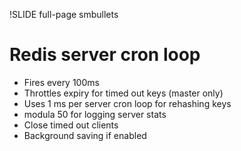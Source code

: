 !SLIDE full-page smbullets

# Redis server cron loop #

* Fires every 100ms
* Throttles expiry for timed out keys (master only)
* Uses 1 ms per server cron loop for rehashing keys
* modula 50 for logging server stats
* Close timed out clients
* Background saving if enabled

<p class="notes">
</p>